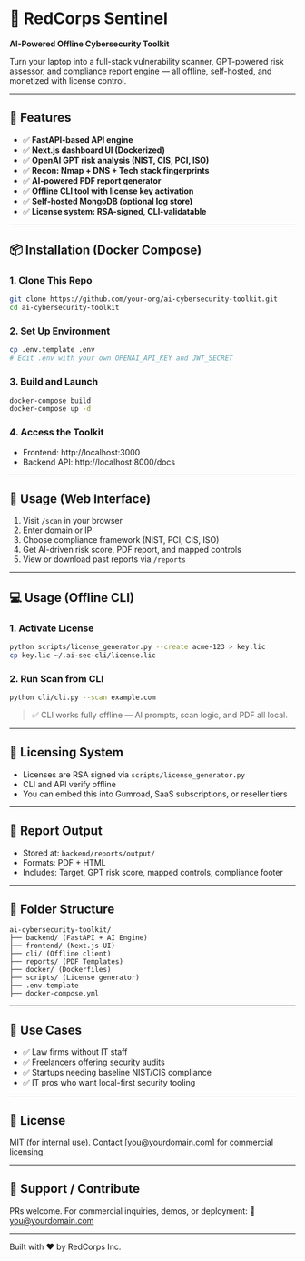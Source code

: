 # 🔐 RedCorps Sentinel

**AI-Powered Offline Cybersecurity Toolkit**

Turn your laptop into a full-stack vulnerability scanner, GPT-powered risk assessor, and compliance report engine — all offline, self-hosted, and monetized with license control.

---

## 🚀 Features

- ✅ **FastAPI-based API engine**
- ✅ **Next.js dashboard UI (Dockerized)**
- ✅ **OpenAI GPT risk analysis (NIST, CIS, PCI, ISO)**
- ✅ **Recon: Nmap + DNS + Tech stack fingerprints**
- ✅ **AI-powered PDF report generator**
- ✅ **Offline CLI tool with license key activation**
- ✅ **Self-hosted MongoDB (optional log store)**
- ✅ **License system: RSA-signed, CLI-validatable**

---

## 📦 Installation (Docker Compose)

### 1. Clone This Repo
```bash
git clone https://github.com/your-org/ai-cybersecurity-toolkit.git
cd ai-cybersecurity-toolkit
```

### 2. Set Up Environment
```bash
cp .env.template .env
# Edit .env with your own OPENAI_API_KEY and JWT_SECRET
```

### 3. Build and Launch
```bash
docker-compose build
docker-compose up -d
```

### 4. Access the Toolkit
- Frontend: http://localhost:3000
- Backend API: http://localhost:8000/docs

---

## 🧠 Usage (Web Interface)

1. Visit `/scan` in your browser
2. Enter domain or IP
3. Choose compliance framework (NIST, PCI, CIS, ISO)
4. Get AI-driven risk score, PDF report, and mapped controls
5. View or download past reports via `/reports`

---

## 💻 Usage (Offline CLI)

### 1. Activate License
```bash
python scripts/license_generator.py --create acme-123 > key.lic
cp key.lic ~/.ai-sec-cli/license.lic
```

### 2. Run Scan from CLI
```bash
python cli/cli.py --scan example.com
```

> ✅ CLI works fully offline — AI prompts, scan logic, and PDF all local.

---

## 🔑 Licensing System

- Licenses are RSA signed via `scripts/license_generator.py`
- CLI and API verify offline
- You can embed this into Gumroad, SaaS subscriptions, or reseller tiers

---

## 🧾 Report Output

- Stored at: `backend/reports/output/`
- Formats: PDF + HTML
- Includes: Target, GPT risk score, mapped controls, compliance footer

---

## 📁 Folder Structure
```
ai-cybersecurity-toolkit/
├── backend/ (FastAPI + AI Engine)
├── frontend/ (Next.js UI)
├── cli/ (Offline client)
├── reports/ (PDF Templates)
├── docker/ (Dockerfiles)
├── scripts/ (License generator)
├── .env.template
├── docker-compose.yml
```

---

## 💸 Use Cases

- ✅ Law firms without IT staff
- ✅ Freelancers offering security audits
- ✅ Startups needing baseline NIST/CIS compliance
- ✅ IT pros who want local-first security tooling

---

## 📃 License

MIT (for internal use). Contact [you@yourdomain.com] for commercial licensing.

---

## 🤝 Support / Contribute

PRs welcome. For commercial inquiries, demos, or deployment:
📧 you@yourdomain.com

---

Built with ❤️ by RedCorps Inc.
